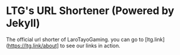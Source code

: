 # LTG's URL Shortener (Powered by Jekyll) 

The official url shorter of LaroTayoGaming. you can go to [ltg.link](https://ltg.link/about] to see our links in action.

